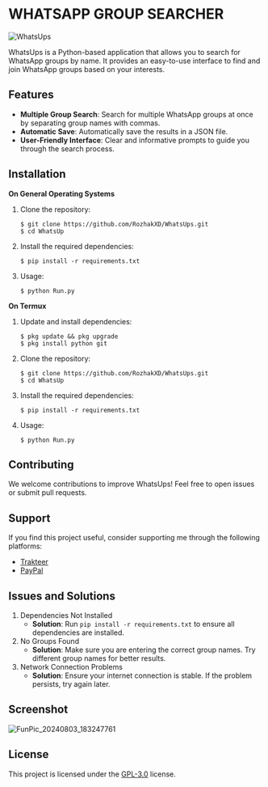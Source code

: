 # WHATSAPP GROUP SEARCHER

![WhatsUps](https://github.com/user-attachments/assets/8a6c8515-364e-4b92-98ad-fc763fe8c6d0)

WhatsUps is a Python-based application that allows you to search for WhatsApp groups by name. It provides an easy-to-use interface to find and join WhatsApp groups based on your interests.

## Features
- **Multiple Group Search**: Search for multiple WhatsApp groups at once by separating group names with commas.
- **Automatic Save**: Automatically save the results in a JSON file.
- **User-Friendly Interface**: Clear and informative prompts to guide you through the search process.

## Installation

**On General Operating Systems**
1. Clone the repository:
    ```
    $ git clone https://github.com/RozhakXD/WhatsUps.git
    $ cd WhatsUp
    ```
2. Install the required dependencies:
    ```
    $ pip install -r requirements.txt
    ```
3. Usage:
   ```
   $ python Run.py
   ```

**On Termux**
1. Update and install dependencies:
    ```
    $ pkg update && pkg upgrade
    $ pkg install python git
    ```
2. Clone the repository:
    ```
    $ git clone https://github.com/RozhakXD/WhatsUps.git
    $ cd WhatsUp
    ```
3. Install the required dependencies:
    ```
    $ pip install -r requirements.txt
    ```
4. Usage:
   ```
   $ python Run.py
   ```

## Contributing
We welcome contributions to improve WhatsUps! Feel free to open issues or submit pull requests.

## Support
If you find this project useful, consider supporting me through the following platforms:

- [Trakteer](https://trakteer.id/rozhak_official/tip)
- [PayPal](https://paypal.me/rozhak9)

## Issues and Solutions
1. Dependencies Not Installed
    - **Solution**: Run `pip install -r requirements.txt` to ensure all dependencies are installed.
2. No Groups Found
    - **Solution**: Make sure you are entering the correct group names. Try different group names for better results.
3. Network Connection Problems
    - **Solution**: Ensure your internet connection is stable. If the problem persists, try again later.

## Screenshot
![FunPic_20240803_183247761](https://github.com/user-attachments/assets/555489c3-b4c5-4efd-beed-5b5cda98fbf0)

## License
This project is licensed under the [GPL-3.0](https://github.com/RozhakXD/WhatsUp?tab=GPL-3.0-1-ov-file#) license.
